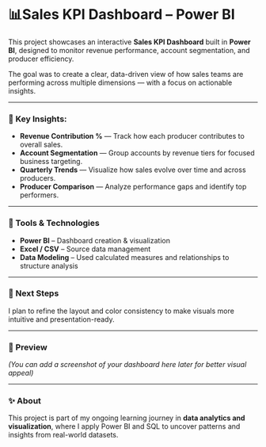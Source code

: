 # 📊Sales KPI Dashboard – Power BI

This project showcases an interactive **Sales KPI Dashboard** built in **Power BI**, designed to monitor revenue performance, account segmentation, and producer efficiency.  

The goal was to create a clear, data-driven view of how sales teams are performing across multiple dimensions — with a focus on actionable insights.


---

### 🔹 Key Insights:
- **Revenue Contribution %** — Track how each producer contributes to overall sales.  
- **Account Segmentation** — Group accounts by revenue tiers for focused business targeting.  
- **Quarterly Trends** — Visualize how sales evolve over time and across producers.  
- **Producer Comparison** — Analyze performance gaps and identify top performers.

---

### 🧠 Tools & Technologies
- **Power BI** – Dashboard creation & visualization  
- **Excel / CSV** – Source data management  
- **Data Modeling** – Used calculated measures and relationships to structure analysis  

---

### 🌱 Next Steps
I plan to refine the layout and color consistency to make visuals more intuitive and presentation-ready.  

---

### 📸 Preview
*(You can add a screenshot of your dashboard here later for better visual appeal)*  

---

### ✨ About
This project is part of my ongoing learning journey in **data analytics and visualization**, where I apply Power BI and SQL to uncover patterns and insights from real-world datasets.
